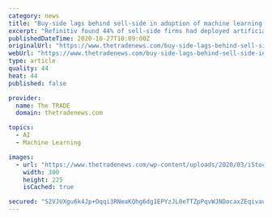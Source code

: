 ```yaml
---
category: news
title: "Buy-side lags behind sell-side in adoption of machine learning and artificial intelligence"
excerpt: "Refinitiv found 44% of sell-side firms had deployed artificial intelligence and machine learning in multiple areas, compared to just 28% of buy-side firms. Buy-side firms are falling behind the sell-side in the bid to scale up adoption of artificial ..."
publishedDateTime: 2020-10-27T10:09:00Z
originalUrl: "https://www.thetradenews.com/buy-side-lags-behind-sell-side-in-adoption-of-machine-learning-and-artificial-intelligence/"
webUrl: "https://www.thetradenews.com/buy-side-lags-behind-sell-side-in-adoption-of-machine-learning-and-artificial-intelligence/"
type: article
quality: 44
heat: 44
published: false

provider:
  name: The TRADE
  domain: thetradenews.com

topics:
  - AI
  - Machine Learning

images:
  - url: "https://www.thetradenews.com/wp-content/uploads/2020/03/iStock-1160995648-300x225.jpg"
    width: 300
    height: 225
    isCached: true

secured: "S2VJUXgu6k4Jp+Oqqi3RNeaKQhg6dg1EPYzJL0eTTZpPqvWJNDocaxZEqivau6a1vmAnutZWxK+hkta9ep6WWs1ZmrUmOSs66wmrJljjLgANVi6fq1PtJ1XoIGw0MDSPO7yVb3LaP9Kf3wR+vHD2xCPknXUrJKSMjCyBLgvIAnV/Y1VYazYC2rW9OQiPH9aZh2GXOBD5WJFChbWYfEAsp2aIPKlz9j02XEvAYVNPSQSwQrgSjCYvUXwd9IeeVVov54LfhE0btqJFN8sR1g1pHAy9TBOL1L6c6pJXxancby20gk20cxjMCOa25PkEASeZE2BceZSJ4Wc3P0ihz4ntNirrRmF4Wra2xlTOVKoAKXc=;Sd6aPBuLWXyS+XvDpa9gFg=="
---
```


